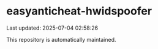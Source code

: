 # easyanticheat-hwidspoofer

Last updated: 2025-07-04 02:58:26

This repository is automatically maintained.
